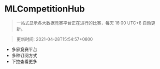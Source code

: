 # MLCompetitionHub

> 一站式显示各大数据竞赛平台正在进行的比赛，每天 16:00 UTC+8 自动更新。
  
> 更新时间: 2021-04-28T15:54:57+0800 

* 多家竞赛平台
* 多种订阅方式
* 下拉查看更多
